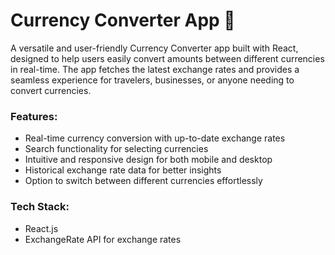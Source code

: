 # Currency Converter App 💱
A versatile and user-friendly Currency Converter app built with React, designed to help users easily convert amounts between different currencies in real-time. The app fetches the latest exchange rates and provides a seamless experience for travelers, businesses, or anyone needing to convert currencies.

### Features:

- Real-time currency conversion with up-to-date exchange rates
- Search functionality for selecting currencies
- Intuitive and responsive design for both mobile and desktop
- Historical exchange rate data for better insights
- Option to switch between different currencies effortlessly
  
### Tech Stack:

- React.js
- ExchangeRate API for exchange rates
